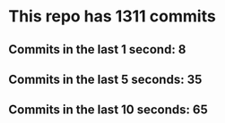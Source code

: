# This repo has 1311 commits

## Commits in the last 1 second: 8
## Commits in the last 5 seconds: 35
## Commits in the last 10 seconds: 65
